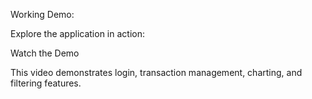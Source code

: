 Working Demo:

Explore the application in action:

Watch the Demo


This video demonstrates login, transaction management, charting, and filtering features.
